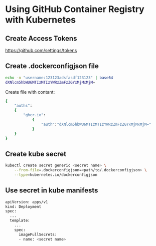 # Using GitHub Container Registry with Kubernetes

## Create Access Tokens
https://github.com/settings/tokens

## Create .dockerconfigjson file
```bash
echo -n "username:123123adsfasdf123123" | base64
dXNlcm5hbWU6MTIzMTIzYWRzZmFzZGYxMjMxMjM=
```
Create file with contant:
```bash
{
    "auths":
    {
        "ghcr.io":
            {
                "auth":"dXNlcm5hbWU6MTIzMTIzYWRzZmFzZGYxMjMxMjM="
            }
    }
}
```

## Create kube secret
```bash
kubectl create secret generic <secret name> \
    --from-file=.dockerconfigjson=<path/to/.dockerconfigjson> \
    --type=kubernetes.io/dockerconfigjson
```

## Use secret in kube manifests
```bash
apiVersion: apps/v1
kind: Deployment
spec:
  ...
  template:
    ...
    spec:
      imagePullSecrets:
      - name: <secret name>
```